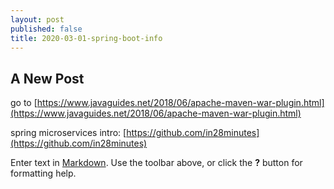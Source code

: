```yaml
---
layout: post
published: false
title: 2020-03-01-spring-boot-info
---
```

## A New Post
go to [https://www.javaguides.net/2018/06/apache-maven-war-plugin.html](https://www.javaguides.net/2018/06/apache-maven-war-plugin.html)

spring microservices intro:
[https://github.com/in28minutes](https://github.com/in28minutes)

Enter text in [Markdown](http://daringfireball.net/projects/markdown/). Use the toolbar above, or click the **?** button for formatting help.
